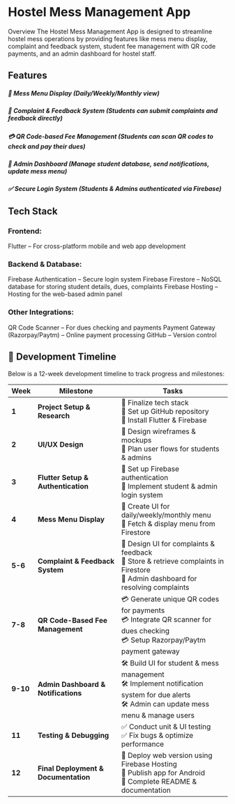 # Hostel Mess Management App
Overview
The Hostel Mess Management App is designed to streamline hostel mess operations by providing features like mess menu display, complaint and feedback system, student fee management with QR code payments, and an admin dashboard for hostel staff.

## Features
##### 📌 Mess Menu Display (Daily/Weekly/Monthly view)
##### 📝 Complaint & Feedback System (Students can submit complaints and feedback directly)
##### 💳 QR Code-based Fee Management (Students can scan QR codes to check and pay their dues)
##### 🔔 Admin Dashboard (Manage student database, send notifications, update mess menu)
##### ✅ Secure Login System (Students & Admins authenticated via Firebase)

## Tech Stack
### Frontend:
Flutter – For cross-platform mobile and web app development
### Backend & Database:
Firebase Authentication – Secure login system
Firebase Firestore – NoSQL database for storing student details, dues, complaints
Firebase Hosting – Hosting for the web-based admin panel
### Other Integrations:
QR Code Scanner – For dues checking and payments
Payment Gateway (Razorpay/Paytm) – Online payment processing
GitHub – Version control

## 📅 Development Timeline

Below is a 12-week development timeline to track progress and milestones:

| Week | Milestone | Tasks |
|------|-----------|-------|
| **1** | **Project Setup & Research** | 📌 Finalize tech stack <br> 📌 Set up GitHub repository <br> 📌 Install Flutter & Firebase |
| **2** | **UI/UX Design** | 🎨 Design wireframes & mockups <br> 🎨 Plan user flows for students & admins |
| **3** | **Flutter Setup & Authentication** | 🔐 Set up Firebase authentication <br> 🔐 Implement student & admin login system |
| **4** | **Mess Menu Display** | 📅 Create UI for daily/weekly/monthly menu <br> 📅 Fetch & display menu from Firestore |
| **5-6** | **Complaint & Feedback System** | 📝 Design UI for complaints & feedback <br> 📝 Store & retrieve complaints in Firestore <br> 📝 Admin dashboard for resolving complaints |
| **7-8** | **QR Code-Based Fee Management** | 💳 Generate unique QR codes for payments <br> 💳 Integrate QR scanner for dues checking <br> 💳 Setup Razorpay/Paytm payment gateway |
| **9-10** | **Admin Dashboard & Notifications** | 🛠 Build UI for student & mess management <br> 🛠 Implement notification system for due alerts <br> 🛠 Admin can update mess menu & manage users |
| **11** | **Testing & Debugging** | ✅ Conduct unit & UI testing <br> ✅ Fix bugs & optimize performance |
| **12** | **Final Deployment & Documentation** | 🚀 Deploy web version using Firebase Hosting <br> 🚀 Publish app for Android <br> 📄 Complete README & documentation |

